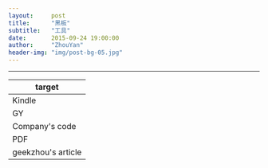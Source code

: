 ```yaml
---
layout:     post
title:      "黑板"
subtitle:   "工具"
date:       2015-09-24 19:00:00
author:     "ZhouYan"
header-img: "img/post-bg-05.jpg"
---
```



***

|target|
|-|
|Kindle|
|GY|
|Company's code|
|PDF|
|geekzhou's article|
